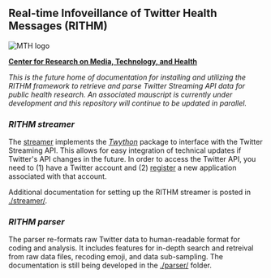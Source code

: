## Real-time Infoveillance of Twitter Health Messages (RITHM)
![MTH logo](http://mth.pitt.edu/sites/all/themes/pitt_cromh/img/CROMH-mark-footer-revised.png)

__[Center for Research on Media, Technology, and Health](http://mth.pitt.edu/)__

_This is the future home of documentation for installing and utilizing the RITHM framework to retrieve and parse Twitter Streaming API data for public health research. An associated mauscript is currently under development and this repository will continue to be updated in parallel._

### _RITHM streamer_
The [streamer](https://github.com/CRMTH/RITHM/tree/master/streamer) implements the _[Twython](https://github.com/ryanmcgrath/twython)_ package to interface with the Twitter Streaming API. This allows for easy integration of technical updates if Twitter's API changes in the future. In order to access the Twitter API, you need to (1) have a Twitter account and (2) [register](https://apps.twitter.com/) a new application associated with that account. 

Additional documentation for setting up the RITHM streamer is posted in [./streamer/](https://github.com/CRMTH/RITHM/tree/master/streamer). 

### _RITHM parser_
The parser re-formats raw Twitter data to human-readable format for coding and analysis. It includes features for in-depth search and retreival from raw data files, recoding emoji, and data sub-sampling. The documentation is still being developed in the [./parser/](https://github.com/CRMTH/RITHM/tree/master/parser) folder. 


